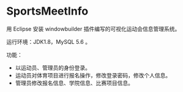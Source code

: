 # SportsMeetInfo

用 Eclipse 安装 windowbuilder 插件编写的可视化运动会信息管理系统。

运行环境：JDK1.8，MySQL 5.6 。

功能：

- 以运动员、管理员的身份登录。
- 运动员对体育项目进行报名操作，修改登录密码，修改个人信息。
- 管理员修改报名信息、学院信息、比赛项目信息。